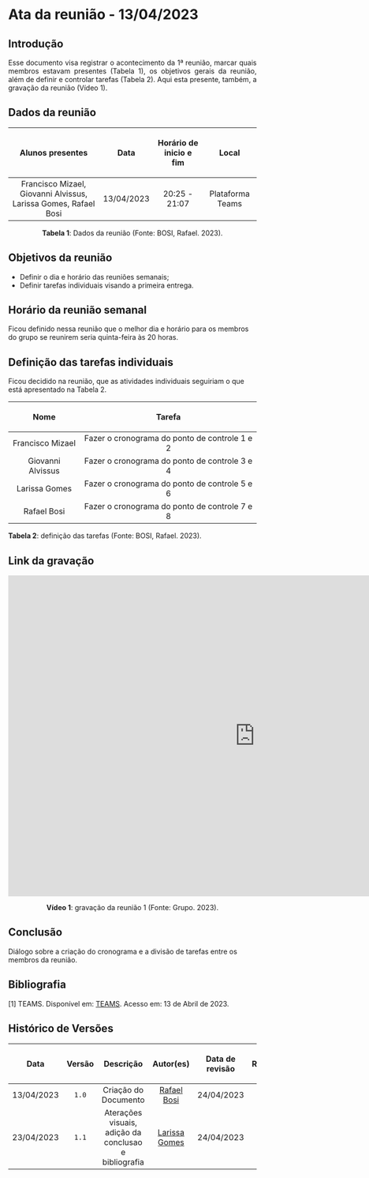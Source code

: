 <div class="body">

# Ata da reunião - 13/04/2023

## Introdução

<p align="justify">
Esse documento visa registrar o acontecimento da 1ª reunião, marcar quais membros estavam presentes (Tabela 1), os objetivos gerais da reunião, além de definir e controlar tarefas (Tabela 2). Aqui esta presente, também, a gravação da reunião (Vídeo 1).
</p>

## Dados da reunião


| <p align="center">Alunos presentes</p> | <p align="center">Data</p> | <p align="center">Horário de inicio e fim</p> | <p align="center">Local</p> |
| :-------------------: | :--------: | :---------------------: | :--------------: |
| Francisco Mizael, Giovanni Alvissus, Larissa Gomes, Rafael Bosi | 13/04/2023 | 20:25 - 21:07 | Plataforma Teams |


<div align="center">
<p> <b>Tabela 1</b>: Dados da reunião (Fonte: BOSI, Rafael. 2023). </p>
</div>

## Objetivos da reunião

- Definir o dia e horário das reuniões semanais;
- Definir tarefas individuais visando a primeira entrega.

## Horário da reunião semanal

Ficou definido nessa reunião que o melhor dia e horário para os membros do grupo se reunirem seria quinta-feira às 20 horas.

## Definição das tarefas individuais

Ficou decidido na reunião, que as atividades individuais seguiriam o que está apresentado na Tabela 2.


| <p align="center">Nome</p> |    <p align="center">Tarefa</p>   |
| :---------------: | :--------------------------------------------:|
| Francisco Mizael | Fazer o cronograma do ponto de controle 1 e 2 |
| Giovanni Alvissus | Fazer o cronograma do ponto de controle 3 e 4 |
| Larissa Gomes | Fazer o cronograma do ponto de controle 5 e 6 |
| Rafael Bosi | Fazer o cronograma do ponto de controle 7 e 8 |

<p> <b>Tabela 2</b>: definição das tarefas (Fonte: BOSI, Rafael. 2023).</p>

## Link da gravação

<iframe width="1000vw" height="650vh" src="https://www.youtube.com/embed/awlEPQoEpKE" title="Reunião 1" frameborder="0" allow="accelerometer; autoplay; clipboard-write; encrypted-media; gyroscope; picture-in-picture" allowfullscreen=""></iframe>
<div align="center">
<p> <b>Vídeo 1</b>: gravação da reunião 1 (Fonte: Grupo. 2023).</p>
</div>

## Conclusão

Diálogo sobre a criação do cronograma e a divisão de tarefas entre os membros da reunião.

## Bibliografia
[1] TEAMS. Disponível em: [TEAMS](https://teams.microsoft.com/). Acesso em: 13 de Abril de 2023.

## Histórico de Versões

| <p align="center">Data</p> | <p align="center">Versão</p> | <p align="center">Descrição</p> |  <p align="center">Autor(es)</p> | <p align="center">Data de revisão</p> | <p align="center">Revisor(es)</p> |
| :--------: | :------: |:---------------------------: | :-----------: | :---------------: | :---------------: |
| 13/04/2023 | `1.0`    | Criação do Documento         |  [Rafael Bosi](https://github.com/StrangeUnit28)  |    24/04/2023     | [Giovanni Alvissus](https://github.com/giovanni1106)  |
| 23/04/2023 | `1.1`    | Aterações visuais, adição da conclusao e bibliografia |  [Larissa Gomes](https://github.com/larigs)   |    24/04/2023     | [Giovanni Alvissus](https://github.com/giovanni1106)  |

</div>


